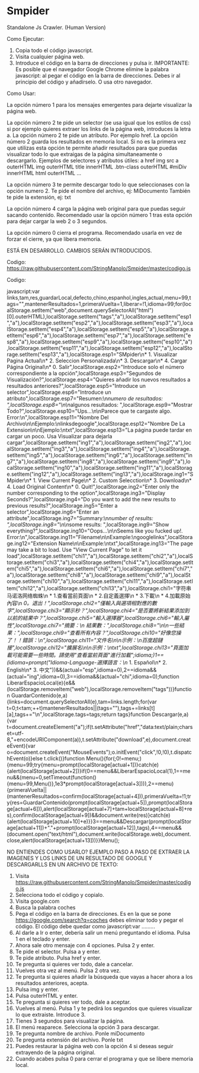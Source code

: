 # Smpider
Standalone Js Crawler. (Human Version)

Como Ejecutar:

1. Copia todo el código javascript.
2. Visita cualquier página web.
3. Introduce el código en la barra de direcciones y pulsa ir.
IMPORTANTE: Es posible que el navegador Google Chrome elimine la palabra javascript: al pegar el código en la barra de direcciones. Debes ir al principio del código y añadírselo. O usa otro navegador.

Como Usar:

La opción número 1 para los mensajes emergentes para dejarte visualizar la página web.

La opción número 2 te pide un selector (se usa igual que los estilos de css) si por ejemplo quieres extraer los links de la página web, introduces la letra a.
 La opción número 2 te pide un atributo. Por ejemplo href.
 La opción número 2 guarda los resultados en memoria local. Si no es la primera vez que utilizas esta opción te permite añadir resultados para que puedas visualizar todo lo que extraigas de la página simultaneamente o descargarlo.
Ejemplos de selectores y atributos útiles:
a href
img src
a outerHTML
img outerHTML
title innerHTML
.btn-class outerHTML
#miDiv innerHTML
html outerHTML
...


La opción número 3 te permite descargar todo lo que seleccionases con la opción numero 2. Te pide el nombre del archivo, ej: MiDocumento
También te pide la extensión, ej: txt

La opción número 4 carga la página web original para que puedas seguir sacando contenido. Recomendado usar la opción número 1 tras esta opción para dejar cargar la web 2 o 3 segundos.

La opción número 0 cierra el programa. Recomendado usarla en vez de forzar el cierre, ya que libera memoria.

ESTÁ EN DESARROLLO. CAMBIOS SERÁN INTRODUCIDOS.

Codigo:
https://raw.githubusercontent.com/StringManolo/Smpider/master/codigo.js


Codigo:

javascript:var links,tam,res,guardarLocal,defecto,chino,espanhol,ingles,actual,menu=99,tags="",mantenerResultados=1,primeraVuelta=1,liberar=!1,idioma=99;for(localStorage.setItem("web",document.querySelectorAll("html")[0].outerHTML),localStorage.setItem("tags","a"),localStorage.setItem("esp1","a"),localStorage.setItem("esp2","a"),localStorage.setItem("esp3","a"),localStorage.setItem("esp4","a"),localStorage.setItem("esp5","a"),localStorage.setItem("esp6","a"),localStorage.setItem("esp7","a"),localStorage.setItem("esp8","a"),localStorage.setItem("esp9","a"),localStorage.setItem("esp10","a"),localStorage.setItem("esp11","a"),localStorage.setItem("esp12","a"),localStorage.setItem("esp13","a"),localStorage.esp1="SMpider\n* 1. Visualizar Pagina Actual\n* 2. Seleccion Personalizada\n* 3. Descargar\n* 4. Cargar Página Original\n* 0. Salir",localStorage.esp2="Introduce solo el número correspondiente a la opción",localStorage.esp3="Segundos de Visualización?",localStorage.esp4="Quieres añadir los nuevos resultados a resultados anteriores?",localStorage.esp5="Introduce un selector",localStorage.esp6="Introduce un atributo",localStorage.esp7="Resumen:\n*numero de resultados: ",localStorage.esp8="\n\n*algunos resultados: ",localStorage.esp9="Mostrar Todo?",localStorage.esp10="Ups...\n\nParece que te cargaste algo. Error:\n",localStorage.esp11="Nombre Del Archivo\n\nEjemplo:\nlinksdegoogle",localStorage.esp12="Nombre De La Extension\n\nEjemplo:\ntxt",localStorage.esp13="La página puede tardar en cargar un poco. Usa Visualizar para dejarla cargar",localStorage.setItem("ing1","a"),localStorage.setItem("ing2","a"),localStorage.setItem("ing3","a"),localStorage.setItem("ing4","a"),localStorage.setItem("ing5","a"),localStorage.setItem("ing6","a"),localStorage.setItem("ing7","a"),localStorage.setItem("ing8","a"),localStorage.setItem("ing9","a"),localStorage.setItem("ing10","a"),localStorage.setItem("ing11","a"),localStorage.setItem("ing12","a"),localStorage.setItem("ing13","a"),localStorage.ing1="SMpider\n* 1. View Current Page\n* 2. Custom Selecction\n* 3. Download\n* 4. Load Original Content\n* 0. Quit!",localStorage.ing2="Enter only the number corresponding to the option",localStorage.ing3="Display Seconds?",localStorage.ing4="Do you want to add the new results to previous results?",localStorage.ing5="Enter a selector",localStorage.ing6="Enter an attribute",localStorage.ing7="Summary:\n*number of results:  ",localStorage.ing8="\n\n*some results: ",localStorage.ing9="Show everything?",localStorage.ing10="Oops...\n\nSeems like you fucked up!. Error:\n",localStorage.ing11="Filename\n\nExample:\ngooglelinks",localStorage.ing12="Extension Name\n\nExample:\ntxt",localStorage.ing13="The page may take a bit to load. Use \"View Current Page\" to let it load",localStorage.setItem("chi1","a"),localStorage.setItem("chi2","a"),localStorage.setItem("chi3","a"),localStorage.setItem("chi4","a"),localStorage.setItem("chi5","a"),localStorage.setItem("chi6","a"),localStorage.setItem("chi7","a"),localStorage.setItem("chi8","a"),localStorage.setItem("chi9","a"),localStorage.setItem("chi10","a"),localStorage.setItem("chi11","a"),localStorage.setItem("chi12","a"),localStorage.setItem("chi13","a"),localStorage.chi1="字符串马诺洛网络蜘蛛\n * 1.查看當前頁面\n * 2.自定義選擇\n * 3.下載\n * 4.加載原始內容\n *0。退出！",localStorage.chi2="僅輸入與選項相對應的數字",localStorage.chi3="顯示秒？",localStorage.chi4="是否要將新結果添加到以前的結果中？",localStorage.chi5="輸入選擇器",localStorage.chi6="輸入屬性",localStorage.chi7="摘要：\n *結果數：",localStorage.chi8="\n\n*一些結果：",localStorage.chi9="查看所有內容？",localStorage.chi10="好像您操了！！錯誤：\n",localStorage.chi11="文件名\n\n示例：\n百度超鏈接",localStorage.chi12="擴展名\n\n示例：\ntxt",localStorage.chi13="頁面加載可能需要一些時間。請使用\"查看當前頁面\"進行加載";idioma;)1==(idioma=prompt("Idioma-Language-選擇語言：\n* 1. Español\n* 2. English\n* 3. 中文"))&&(actual="esp",idioma=0),2==idioma&&(actual="ing",idioma=0),3==idioma&&(actual="chi",idioma=0);function LiberarEspacioLocal(e){e&&(localStorage.removeItem("web"),localStorage.removeItem("tags"))}function GuardarContenido(e,a){links=document.querySelectorAll(e),tam=links.length;for(var t=0;t<tam;++t)mantenerResultados||(tags=""),tags+=links[t][a],tags+="\n",localStorage.tags=tags;return tags}function Descargar(e,a){var t=document.createElement("a");if(t.setAttribute("href","data:text/plain;charset=utf-8,"+encodeURIComponent(a)),t.setAttribute("download",e),document.createEvent){var o=document.createEvent("MouseEvents");o.initEvent("click",!0,!0),t.dispatchEvent(o)}else t.click()}function Menu(){for(;0!=menu;){menu=99;try{menu=prompt(localStorage[actual+1])}catch(e){alert(localStorage[actual+2])}if(0==menu&&LiberarEspacioLocal(1),1==menu&&(menu=0,setTimeout(function(){menu=99,Menu()},1e3*prompt(localStorage[actual+3]))),2==menu){primeraVuelta||(mantenerResultados=confirm(localStorage[actual+4])),primeraVuelta=!1;try{res=GuardarContenido(prompt(localStorage[actual+5]),prompt(localStorage[actual+6])),alert(localStorage[actual+7]+tam+localStorage[actual+8]+res),confirm(localStorage[actual+9])&&document.write(res)}catch(e){alert(localStorage[actual+10]+e)}}3==menu&&Descargar(prompt(localStorage[actual+11])+"."+prompt(localStorage[actual+12]),tags),4==menu&&(document.open("text/html"),document.write(localStorage.web),document.close,alert(localStorage[actual+13]))}}Menu();


NO ENTIENDES COMO USARLO?
EJEMPLO PASO A PASO DE EXTRAER LA IMAGENES Y LOS LINKS DE UN RESULTADO DE GOOGLE Y DESCARGARLLS EN UN ARCHIVO DE TEXTO:
1. Visita https://raw.githubusercontent.com/StringManolo/Smpider/master/codigo.js
2. Selecciona todo el código y copialo.
3. Visita google.com
4. Busca la palabra coches
5. Pega el código en la barra de direcciones. Es en la que se pone https://google.com/search?q=coches debes eliminar todo y pegar el código. El código debe quedar como javascript:var .........
6. Al darle a Ir o enter, debería salir un menú preguntando el idioma. Pulsa 1 en el teclado y enter.
7. Ahora sale otro mensaje con 4 opciones. Pulsa 2 y enter.
8. Te pide el selector. Pulsa a y enter.
9. Te pide atributo. Pulsa href y enter.
10. Te pregunta si quieres ver todo, dale a cancelar.
11. Vuelves otra vez al menú. Pulsa 2 otra vez. 
12. Te pregunta si quieres añadir la búsqueda que vayas a hacer ahora a los resultados anteriores, acepta.
13. Pulsa img y enter.
14. Pulsa outerHTML y enter.
15. Te pregunta si quieres ver todo, dale a aceptar.
16. Vuelves al menú. Pulsa 1 y te pedirá los segundos que quieres visualizar lo que extraiste. Introduce 3.
17. Tienes 3 segundos para visualizar la página.
18. El menú reaparece. Selecciona la opción 3 para descargar.
19. Te pregunta nombre de archivo. Ponle miDocumento
20. Te pregunta extensión del archivo. Ponle txt
21. Puedes restaurar la página web con la opción 4 si deseas seguir extrayendo de la página original.
22. Cuando acabes pulsa 0 para cerrar el programa y que se libere memoria local.
